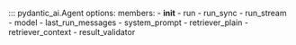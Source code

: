 ::: pydantic_ai.Agent
    options:
      members:
      - __init__
      - run
      - run_sync
      - run_stream
      - model
      - last_run_messages
      - system_prompt
      - retriever_plain
      - retriever_context
      - result_validator
